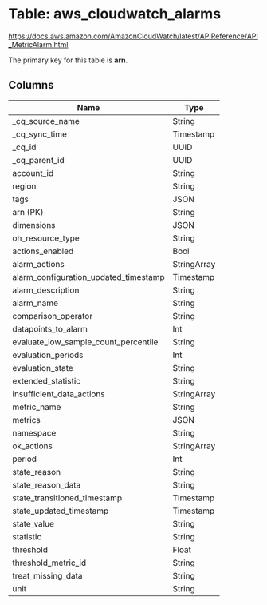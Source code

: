 # Table: aws_cloudwatch_alarms

https://docs.aws.amazon.com/AmazonCloudWatch/latest/APIReference/API_MetricAlarm.html

The primary key for this table is **arn**.



## Columns
| Name          | Type          |
| ------------- | ------------- |
|_cq_source_name|String|
|_cq_sync_time|Timestamp|
|_cq_id|UUID|
|_cq_parent_id|UUID|
|account_id|String|
|region|String|
|tags|JSON|
|arn (PK)|String|
|dimensions|JSON|
|oh_resource_type|String|
|actions_enabled|Bool|
|alarm_actions|StringArray|
|alarm_configuration_updated_timestamp|Timestamp|
|alarm_description|String|
|alarm_name|String|
|comparison_operator|String|
|datapoints_to_alarm|Int|
|evaluate_low_sample_count_percentile|String|
|evaluation_periods|Int|
|evaluation_state|String|
|extended_statistic|String|
|insufficient_data_actions|StringArray|
|metric_name|String|
|metrics|JSON|
|namespace|String|
|ok_actions|StringArray|
|period|Int|
|state_reason|String|
|state_reason_data|String|
|state_transitioned_timestamp|Timestamp|
|state_updated_timestamp|Timestamp|
|state_value|String|
|statistic|String|
|threshold|Float|
|threshold_metric_id|String|
|treat_missing_data|String|
|unit|String|